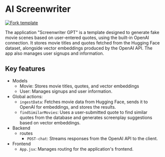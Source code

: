 # AI Screenwriter

[![Fork template](https://img.shields.io/badge/Fork%20template-%233A0CFF?style=for-the-badge)](https://app.gadget.dev/auth/fork?domain=ai-screenwriter-template.gadget.app)

The application "Screenwriter GPT" is a template designed to generate fake movie scenes based on user-entered quotes, using the built-in OpenAI connection. It stores movie titles and quotes fetched from the Hugging Face dataset, alongside vector embeddings produced by the OpenAI API. The app also manages user signups and information.

## Key features

- Models
  - Movie: Stores movie titles, quotes, and vector embeddings
  - User: Manages signups and user information.
- Global actions:
  - `ingestData`: Fetches movie data from Hugging Face, sends it to OpenAI for embeddings, and stores the results.
  - `findSimilarMovies`: Uses a user-submitted quote to find similar quotes from the database and generates screenplay suggestions based on vector embeddings.
- Backend
  - routes
    - `POST-chat`: Streams responses from the OpenAI API to the client.
- Frontend
  - `App.jsx`: Manages routing for the application's frontend.
